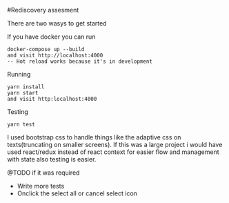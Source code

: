 #Rediscovery assesment

There are two wasys to get started

If you have docker you can run

```
docker-compose up --build
and visit http://localhost:4000
-- Hot reload works because it's in development
```

Running

```
yarn install
yarn start
and visit http:localhost:4000
```

Testing

```
yarn test
```

I used bootstrap css to handle things like the adaptive css on texts(truncating on smaller screens).
If this was a large project i would have used react/redux instead of react context for easier flow and management with state also testing is easier.

@TODO if it was required
- Write more tests
- Onclick the select all or cancel select icon
